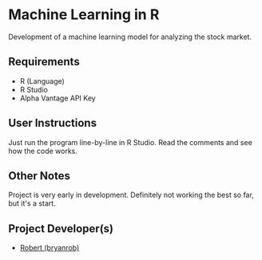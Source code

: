 # Machine Learning in R
Development of a machine learning model for analyzing the stock market.

## Requirements
 - R (Language)
 - R Studio
 - Alpha Vantage API Key

## User Instructions
Just run the program line-by-line in R Studio.  Read the comments and see how the code works.

## Other Notes
Project is very early in development.  Definitely not working the best so far, but it's a start.

## Project Developer(s)
 - [Robert (bryanrob)](https://github.com/bryanrob)
